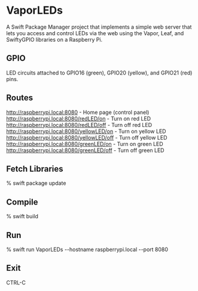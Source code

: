 # VaporLEDs
A Swift Package Manager project that implements a simple web server that lets you access and control LEDs via the web using the Vapor, Leaf, and SwiftyGPIO libraries on a Raspberry Pi.

## GPIO
LED circuits attached to GPIO16 (green), GPIO20 (yellow), and GPIO21 (red) pins.

## Routes
http://raspberrypi.local:8080 - Home page (control panel)
http://raspberrypi.local:8080/redLED/on - Turn on red LED
http://raspberrypi.local:8080/redLED/off - Turn off red LED
http://raspberrypi.local:8080/yellowLED/on - Turn on yellow LED
http://raspberrypi.local:8080/yellowLED/off - Turn off yellow LED
http://raspberrypi.local:8080/greenLED/on - Turn on green LED
http://raspberrypi.local:8080/greenLED/off - Turn off green LED

## Fetch Libraries
% swift package update

## Compile
% swift build

## Run
% swift run VaporLEDs --hostname raspberrypi.local --port 8080

## Exit
CTRL-C
